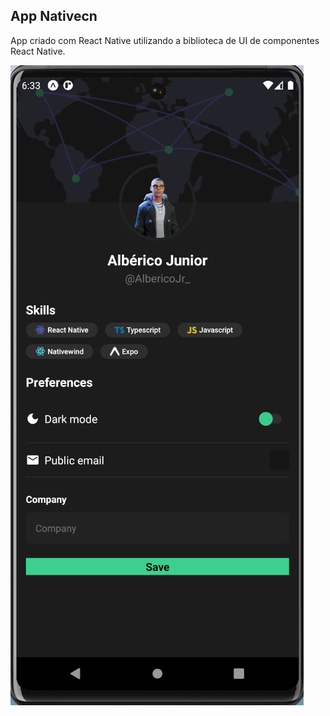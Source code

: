 ## App Nativecn

App criado com React Native utilizando a biblioteca de UI de componentes React Native.

<img src="assets/print.png"/>